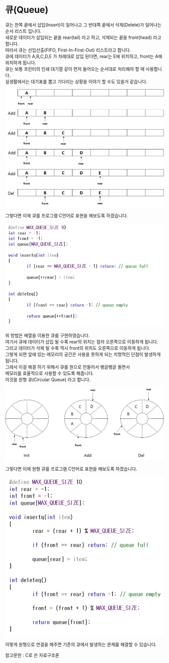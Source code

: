 # 큐(Queue)

큐는 한쪽 끝에서 삽입(Insert)이 일어나고 그 반대쪽 끝에서 삭제(Delete)가 일어나는 순서 리스트 입니다.  
새로운 데이터가 삽입되는 끝을 rear(tail) 라고 하고, 삭제되는 끝을 front(head) 라고 합니다.  
따라서 큐는 선입선출(FIFO, First-In-First-Out) 리스트라고 합니다.  
큐에 데이터가 A,B,C,D,E 가 차례대로 삽입 된다면, rear는 E에 위치하고, front는 A에 위치하게 됩니다.  
큐는 보통 프린터의 인쇄 대기열 같이 먼저 들어오는 순서대로 처리해야 할 때 사용합니다.  
실생활에서는 대기표를 뽑고 기다리는 상황을 이야기 할 수도 있을거 같습니다.  

![이미지](./images/queue.jpg)

그렇다면 이제 큐를 프로그램 C언어로 표현을 해보도록 하겠습니다.  

![이미지](./images/queue_arr.jpg)

위 방법은 배열을 이용한 큐를 구현하였습니다.     
여기서 큐에 데이터가 삽입 될 수록 rear의 위치는 점차 오른쪽으로 이동하게 됩니다.  
그리고 데이터가 삭제 될 수록 역시 front의 위치도 오른쪽으로 이동하게 됩니다.  
그렇게 되면 앞에 있는 메모리의 공간은 사용을 못하게 되는 치명적인 단점이 발생하게 됩니다.  
그래서 이걸 해결 하기 위해서 큐를 원으로 만들어서 뱅글뱅글 돌면서   
메모리를 효율적으로 사용할 수 있도록 해줍니다.  
이것을 원형 큐(Circular Queue) 라고 합니다.  

![이미지](./images/circular_queue.jpg)

그렇다면 이제 원형 큐를 프로그램 C언어로 표현을 해보도록 하겠습니다.  

![이미지](./images/circular_queue_arr.jpg)

이렇게 원형으로 연결을 해주면 기존의 큐에서 발생하는 문제를 해결할 수 있습니다.  

참고문헌 : C로 쓴 자료구조론


